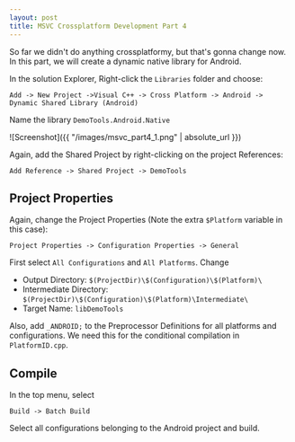 ```yaml
---
layout: post
title: MSVC Crossplatform Development Part 4
---
```

So far we didn't do anything crossplatformy, but that's gonna change now. In this part, we will create a dynamic native library for Android. 
<!--more--> 

In the solution Explorer, Right-click the `Libraries` folder and choose:

`Add -> New Project ->Visual C++ -> Cross Platform -> Android -> Dynamic Shared Library (Android)`

Name the library `DemoTools.Android.Native`

![Screenshot]({{ "/images/msvc_part4_1.png" | absolute_url }})

Again, add the Shared Project by right-clicking on the project References:

`Add Reference -> Shared Project -> DemoTools`

## Project Properties

Again, change the Project Properties (Note the extra `$Platform` variable in this case):

`Project Properties -> Configuration Properties -> General`

First select `All Configurations` and `All Platforms`. Change
- Output Directory: `$(ProjectDir)\$(Configuration)\$(Platform)\`
- Intermediate Directory: `$(ProjectDir)\$(Configuration)\$(Platform)\Intermediate\`
- Target Name: `libDemoTools`

Also, add `_ANDROID;` to the Preprocessor Definitions for all platforms and configurations. We need this for the conditional compilation in `PlatformID.cpp`.

## Compile

In the top menu, select

`Build -> Batch Build`

Select all configurations belonging to the Android project and build.
